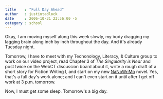 ```yaml
---
title    : "Full Day Ahead"
author   : justintadlock
date     : 2006-10-31 23:56:00 -5
category : school
---
```


Okay, I am moving myself along this week slowly, my body dragging my lagging brain along inch by inch throughout the day.  And it's already Tuesday night.

Tomorrow, I have to meet with my Techonology, Literacy, &amp; Culture group to work on our video project, read Chapter 3 of <i> The Singularity is Near</i> and post twice on the WebCT discussion board about it, write a rough draft of a short story for Fiction Writing I, and start on my new <a href="http://www.nanowrimo.org" title="National Novel Writing Month Website" rel="external"> NaNoWriMo</a> novel.  Yes, that's a full day's work alone; and I can't even start on it until after I get off work at 3 p.m. tomorrow.

Now, I must get some sleep.  Tomorrow's a big day.
